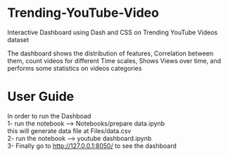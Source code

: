 # Trending-YouTube-Video
Interactive Dashboard using Dash and CSS on Trending YouTube Videos dataset

The dashboard shows the distribution of features, Correlation between them, count videos for different Time scales, Shows Views over time, and performs some statistics on videos categories

# User Guide
In order to run the Dashboad <br>
1- run the notebook  --> Notebooks/prepare data.ipynb <br>
this will generate data file at Files/data.csv <br>
2- run the notebook  --> youtube dashboard.ipynb <br>
3- Finally go to http://127.0.0.1:8050/ to see the dashboard <br>

